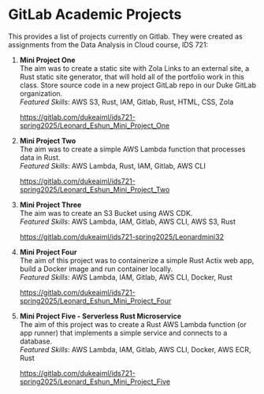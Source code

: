 # GitLab Academic Projects
This provides a list of projects currently on Gitlab. They were created as assignments from the Data Analysis in Cloud course, IDS 721:

1. **Mini Project One**     
The aim was to create a static site with Zola Links to an external site, a Rust static site generator, that will hold all of the portfolio work in this class. Store source code in a new project GitLab repo in our Duke GitLab organization.        
    *Featured Skills*: AWS S3, Rust, IAM, Gitlab, Rust, HTML, CSS, Zola

    https://gitlab.com/dukeaiml/ids721-spring2025/Leonard_Eshun_Mini_Project_One

1. **Mini Project Two**     
The aim was to create a simple AWS Lambda function that processes data in Rust.       
    *Featured Skills*: AWS Lambda, Rust, IAM, Gitlab, AWS CLI

    https://gitlab.com/dukeaiml/ids721-spring2025/Leonard_Eshun_Mini_Project_Two

1. **Mini Project Three**     
The aim was to create an S3 Bucket using AWS CDK.       
    *Featured Skills*: AWS Lambda, IAM, Gitlab, AWS CLI, AWS S3, Rust

    https://gitlab.com/dukeaiml/ids721-spring2025/Leonardmini32

1. **Mini Project Four**     
The aim of this project was to containerize a simple Rust Actix web app, build a Docker image and run container locally.       
    *Featured Skills*: AWS Lambda, IAM, Gitlab, AWS CLI, Docker, Rust

    https://gitlab.com/dukeaiml/ids721-spring2025/Leonard_Eshun_Mini_Project_Four

1. **Mini Project Five - Serverless Rust Microservice**     
The aim of this project was to create a Rust AWS Lambda function (or app runner) that implements a simple service and connects to a database.     
    *Featured Skills*: AWS Lambda, IAM, Gitlab, AWS CLI, Docker, AWS ECR, Rust

    https://gitlab.com/dukeaiml/ids721-spring2025/Leonard_Eshun_Mini_Project_Five
